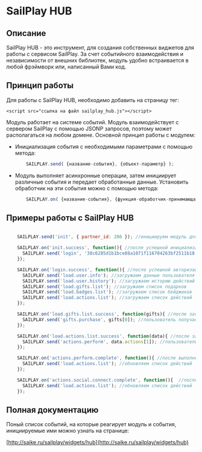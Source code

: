 # SailPlay HUB

## Описание

SailPlay HUB - это инструмент, для создания собственных виджетов для работы с сервисом SailPlay. 
За счет событийного взаимодействия и независимости от внешних библиотек, модуль удобно встраивается в любой фрэймворк или, написанный Вами код.

## Принцип работы

Для работы с SailPlay HUB, необходимо добавить на страницу тег:

    <script src="ссылка на файл sailplay_hub.js"></script>

Модуль работает на системе событий. 
Модуль взаимодействует с сервером SailPlay с помощью JSONP запросов, поэтому может располагаться на любом домене. 
Основной принцип работы с модулем:

*   Инициализация события с необходимыми параметрами с помощью метода:

    ```javascript
        SAILPLAY.send( {название-события}, {объект-параметр} );
    ```

*   Модуль выполняет асинхронные операции, затем инициирует различные события и передает обработанные данные. Установить обработчик на эти события можно с помощью метода:

    ```javascript
        SAILPLAY.on( {название-события}, {функция-обработчик-принимающая-возвращаемый-объект} );
    ```

## Примеры работы с SailPlay HUB

```javascript

    SAILPLAY.send('init', { partner_id: 206 }); //инициируем модуль для партнера с айди = 206

    SAILPLAY.on('init.success', function(){ //после успешной инициализации
      SAILPLAY.send('login', '38c6285d1b1bce88a1071f116704263bf2511b18'); //авторизуем пользователя
    });

    SAILPLAY.on('login.success', function(){ //после успешной авторизации
      SAILPLAY.send('load.user.info'); //загружаем данные пользователя
      SAILPLAY.send('load.user.history'); //загружаем историю действий пользователя
      SAILPLAY.send('load.gifts.list'); //загружаем список подарков
      SAILPLAY.send('load.badges.list'); //загружаем список бейджиков
      SAILPLAY.send('load.actions.list'); //загружаем список действий
    });

    SAILPLAY.on('load.gifts.list.success', function(gifts){ //после загрузки списка подарков
      SAILPLAY.send('gifts.purchase', gifts[0]); //пользователь получает первый подарок из списка
    });

    SAILPLAY.on('load.actions.list.success', function(data){ //после загрузки списка действий
      SAILPLAY.send('actions.perform', data.actions[1]); //пользователь выполняет второе действие из списка
    });

    SAILPLAY.on('actions.perform.complete', function(){ //после выполнения действия
      SAILPLAY.send('load.actions.list'); //обновляем список действий
    });

    SAILPLAY.on('actions.social.connect.complete', function(){  //после привязки социального аккаунта пользователем
      SAILPLAY.send('load.actions.list'); //обновляем список действий
    });

```

## Полная документацию

Поный список событий, на которые реагирует модуль и события, инициируемые ими можно узнать на странице:

[http://saike.ru/sailplay/widgets/hub](http://saike.ru/sailplay/widgets/hub)


